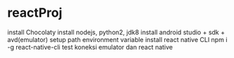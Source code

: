 # reactProj
install Chocolaty
	install nodejs, python2, jdk8
install android studio + sdk + avd(emulator)
setup path environment variable
install react native CLI
	npm i -g react-native-cli
test koneksi emulator dan react native
	
